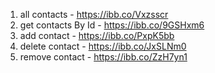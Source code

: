 1. all contacts - https://ibb.co/Vxzsscr
2. get contacts By Id - https://ibb.co/9GSHxm6
3. add contact - https://ibb.co/PxpK5bb
4. delete contact - https://ibb.co/JxSLNm0
5. remove contact - https://ibb.co/ZzH7yn1
